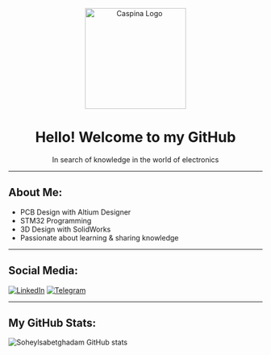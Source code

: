 <p align="center">
  <img src="https://your-image-link.com/logo.png" width="200" alt="Caspina Logo">
</p>

<h1 align="center">Hello! Welcome to my GitHub</h1>

<p align="center">In search of knowledge in the world of electronics</p>

---

## About Me:
- PCB Design with Altium Designer
- STM32 Programming
- 3D Design with SolidWorks
- Passionate about learning & sharing knowledge

---

## Social Media:
[![LinkedIn](https://img.shields.io/badge/LinkedIn-Connect-blue)](https://linkedin.com/your-link)
[![Telegram](https://img.shields.io/badge/Telegram-Join-blue)]([https://t.me/your-channel](https://t.me/Art_Pcb))

---

## My GitHub Stats:
![Soheylsabetghadam GitHub stats](https://github-readme-stats.vercel.app/api?username=YOUR_USERNAME&show_icons=true&theme=radical)
